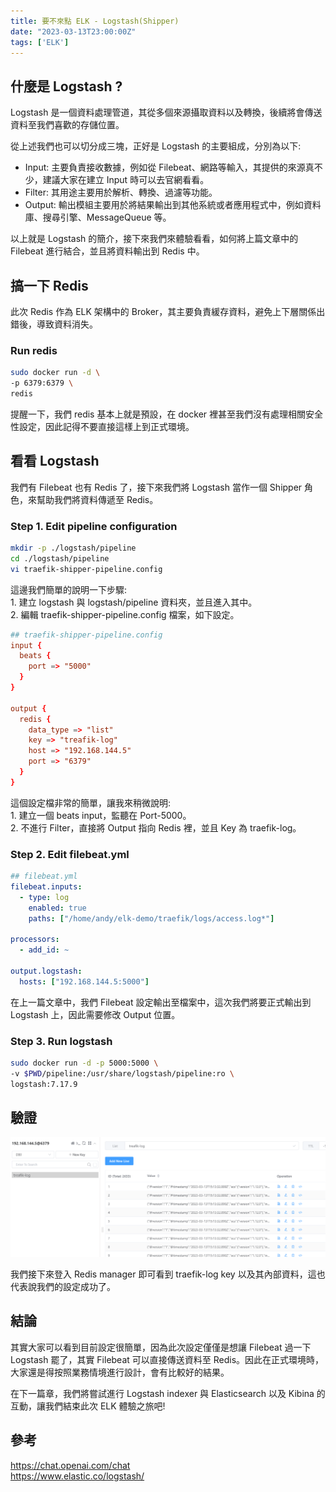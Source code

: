 ```yaml
---
title: 要不來點 ELK - Logstash(Shipper)
date: "2023-03-13T23:00:00Z"
tags: ['ELK']
---
```


## 什麼是 Logstash ?
Logstash 是一個資料處理管道，其從多個來源攝取資料以及轉換，後續將會傳送資料至我們喜歡的存儲位置。

從上述我們也可以切分成三塊，正好是 Logstash 的主要組成，分別為以下:
* Input: 主要負責接收數據，例如從 Filebeat、網路等輸入，其提供的來源真不少，建議大家在建立 Input 時可以去官網看看。
* Filter: 其用途主要用於解析、轉換、過濾等功能。
* Output: 輸出模組主要用於將結果輸出到其他系統或者應用程式中，例如資料庫、搜尋引擎、MessageQueue 等。

以上就是 Logstash 的簡介，接下來我們來體驗看看，如何將上篇文章中的 Filebeat 進行結合，並且將資料輸出到 Redis 中。

## 搞一下 Redis
此次 Redis 作為 ELK 架構中的 Broker，其主要負責緩存資料，避免上下層關係出錯後，導致資料消失。

### Run redis
```bash
sudo docker run -d \
-p 6379:6379 \
redis
```

提醒一下，我們 redis 基本上就是預設，在 docker 裡甚至我們沒有處理相關安全性設定，因此記得不要直接這樣上到正式環境。

## 看看 Logstash
我們有 Filebeat 也有 Redis 了，接下來我們將 Logstash 當作一個 Shipper 角色，來幫助我們將資料傳遞至 Redis。

### Step 1. Edit pipeline configuration
```bash
mkdir -p ./logstash/pipeline
cd ./logstash/pipeline
vi traefik-shipper-pipeline.config
```

這邊我們簡單的說明一下步驟: </br>
    1. 建立 logstash 與 logstash/pipeline 資料夾，並且進入其中。</br>
    2. 編輯 traefik-shipper-pipeline.config 檔案，如下設定。

```conf
## traefik-shipper-pipeline.config
input {
  beats {
    port => "5000"
  }
}

output {
  redis {
    data_type => "list"
	key => "treafik-log"
	host => "192.168.144.5"
	port => "6379"
  }
}
```

這個設定檔非常的簡單，讓我來稍微說明:</br>
    1. 建立一個 beats input，監聽在 Port-5000。</br>
    2. 不進行 Filter，直接將 Output 指向 Redis 裡，並且 Key 為 traefik-log。

### Step 2. Edit filebeat.yml
```yaml
## filebeat.yml
filebeat.inputs:
  - type: log
    enabled: true
    paths: ["/home/andy/elk-demo/traefik/logs/access.log*"]

processors:
  - add_id: ~

output.logstash:
  hosts: ["192.168.144.5:5000"]
```

在上一篇文章中，我們 Filebeat 設定輸出至檔案中，這次我們將要正式輸出到 Logstash 上，因此需要修改 Output 位置。

### Step 3. Run logstash
```bash
sudo docker run -d -p 5000:5000 \
-v $PWD/pipeline:/usr/share/logstash/pipeline:ro \
logstash:7.17.9
```

## 驗證
![redis_verify](redis_verify.png)

我們接下來登入 Redis manager 即可看到 traefik-log key 以及其內部資料，這也代表說我們的設定成功了。

## 結論
其實大家可以看到目前設定很簡單，因為此次設定僅僅是想讓 Filebeat 過一下 Logstash 罷了，其實 Filebeat 可以直接傳送資料至 Redis。因此在正式環境時，大家還是得按照業務情境進行設計，會有比較好的結果。

在下一篇章，我們將嘗試進行 Logstash indexer 與 Elasticsearch 以及 Kibina 的互動，讓我們結束此次 ELK 體驗之旅吧!

## 參考
https://chat.openai.com/chat</br>
https://www.elastic.co/logstash/